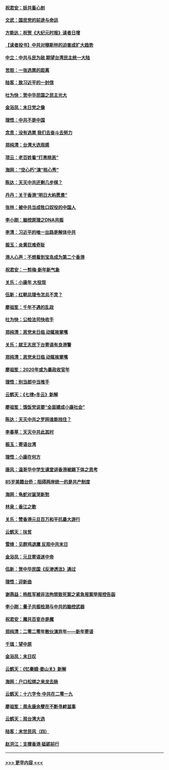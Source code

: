 #### [祝君安：妖共畜心剖](../pages/nsc993/n11794273.md?t=01161212) 
#### [文武：国民党的前途与命运](../pages/nsc993/n11794198.md?t=01161212) 
#### [方能达：祝贺《大纪元时报》读者日增](../pages/nsc993/n11793807.md?t=01161212) 
#### [【读者投书】中共对穆斯林的迫害成扩大趋势](../pages/nsc993/n11791371.md?t=01161212) 
#### [中立：中共与民为敌 期望台湾民主统一大陆](../pages/nsc993/n11790392.md?t=01161212) 
#### [苦胆：一张选票的距离](../pages/nsc993/n11788914.md?t=01161212) 
#### [陆客：致习近平的一封信](../pages/nsc993/n11788867.md?t=01161212) 
#### [吐为快：贺中华民国之民主光大](../pages/nsc993/n11788618.md?t=01161212) 
#### [金浴凤：末日党之像](../pages/nsc993/n11787475.md?t=01161212) 
#### [理悟：中共不是中国](../pages/nsc993/n11787463.md?t=01161212) 
#### [念贲：没有选票  我们去奋斗去努力](../pages/nsc993/n11787398.md?t=01161212) 
#### [郑纯清：台湾大选观感](../pages/nsc993/n11786210.md?t=01161212) 
#### [项云：老百姓看“打黑除恶”](../pages/nsc993/n11785398.md?t=01161212) 
#### [海网：“空心朽”演“核心秀”](../pages/nsc993/n11783874.md?t=01161212) 
#### [陈达：天灭中共还剩几步棋？](../pages/nsc993/n11783719.md?t=01161212) 
#### [丹丹：关于香港“明日大屿愿景”](../pages/nsc993/n11783273.md?t=01161212) 
#### [张林：被中共当成牲口奴役的中国人](../pages/nsc993/n11782397.md?t=01161212) 
#### [李小刚：脑控原理之DNA共振](../pages/nsc993/n11780962.md?t=01161212) 
#### [李清：习近平的唯一出路是解体中共](../pages/nsc993/n11780866.md?t=01161212) 
#### [振玉：炎黄巨难奇耻](../pages/nsc993/n11779632.md?t=01161212) 
#### [港人心声：不想看到宝岛成为第二个香港](../pages/nsc993/n11778817.md?t=01161212) 
#### [祝君安：一剪梅‧新年新气象](../pages/nsc993/n11776340.md?t=01161212) 
#### [关乐：小康年 大役现](../pages/nsc993/n11774213.md?t=01161212) 
#### [伍新：红朝总理令怎总不灵？](../pages/nsc993/n11770813.md?t=01161212) 
#### [廖祖笙：千年不遇的乱政](../pages/nsc993/n11770373.md?t=01161212) 
#### [吐为快：公检法司快收手](../pages/nsc993/n11770359.md?t=01161212) 
#### [郑纯清：恶党末日临 动辄挨掌嘴](../pages/nsc993/n11769912.md?t=01161212) 
#### [关乐：就王志民下台寄语有良港警](../pages/nsc993/n11769903.md?t=01161212) 
#### [郑纯清：恶党末日临 动辄挨掌嘴](../pages/nsc993/n11769356.md?t=01161212) 
#### [廖祖笙：2020年或为暴政收官年](../pages/nsc993/n11768216.md?t=01161212) 
#### [理悟：别当郎中当推手](../pages/nsc993/n11768243.md?t=01161212) 
#### [云鹤天：《七律▪冬云》新解](../pages/nsc993/n11768204.md?t=01161212) 
#### [廖祖笙：饿饭党说要“全面建成小康社会”](../pages/nsc993/n11767482.md?t=01161212) 
#### [陈达：天灭中共之罗网谁能挡住？](../pages/nsc993/n11767465.md?t=01161212) 
#### [李春草：天灭中共此其时](../pages/nsc993/n11767452.md?t=01161212) 
#### [振玉：寄语台湾](../pages/nsc993/n11767432.md?t=01161212) 
#### [理悟：小康在何方](../pages/nsc993/n11767394.md?t=01161212) 
#### [唐风：温哥华中学生课堂讲香港被踢下体之思考](../pages/nsc993/n11766848.md?t=01161212) 
#### [85岁美籍台侨：阻碍两岸统一的是共产制度](../pages/nsc993/n11765043.md?t=01161212) 
#### [海网：龟蛇对鼠哭新愁](../pages/nsc993/n11764895.md?t=01161212) 
#### [林泉：香江之歌](../pages/nsc993/n11764415.md?t=01161212) 
#### [关乐：赞香港元旦百万和平抗暴大游行](../pages/nsc993/n11764382.md?t=01161212) 
#### [云鹤天：扶贫](../pages/nsc993/n11764245.md?t=01161212) 
#### [雪绮：见群鸡退鹰  反观中共末日](../pages/nsc993/n11762112.md?t=01161212) 
#### [金浴凤：元旦寄语迷中帝](../pages/nsc993/n11761788.md?t=01161212) 
#### [伍新：贺中华民国《反渗透法》通过](../pages/nsc993/n11761994.md?t=01161212) 
#### [理悟：迎新曲](../pages/nsc993/n11761152.md?t=01161212) 
#### [谢燕益：杨胜军被非法拘禁致死案之紧急报案举报控告函](../pages/nsc993/n11756134.md?t=01161212) 
#### [李小刚：量子共振检测与中共的脑控武器](../pages/nsc993/n11754518.md?t=01161212) 
#### [祝君安：魔共百变亦是魔](../pages/nsc993/n11754469.md?t=01161212) 
#### [郑纯清：二零二零年散伙演弃年——新年寄语](../pages/nsc993/n11754195.md?t=01161212) 
#### [千瑞：望中原](../pages/nsc993/n11754159.md?t=01161212) 
#### [金浴凤：末日叹](../pages/nsc993/n11752359.md?t=01161212) 
#### [云鹤天：《忆秦娥‧娄山关》新解](../pages/nsc993/n11752348.md?t=01161212) 
#### [海网：户口松绑之来龙去脉](../pages/nsc993/n11752328.md?t=01161212) 
#### [云鹤天：十六字令‧中共在二零一九](../pages/nsc993/n11752305.md?t=01161212) 
#### [廖祖笙：周永康余孽在不断寻衅滋事](../pages/nsc993/n11751013.md?t=01161212) 
#### [云鹤天：观台湾大选](../pages/nsc993/n11751007.md?t=01161212) 
#### [陆客：末世民风（四）](../pages/nsc993/n11749203.md?t=01161212) 
#### [赵洪江：支撑香港 砥砺前行](../pages/nsc993/n11748482.md?t=01161212) 

----
#### [ >>> 更早内容 <<< ](../indexes/nsc993-earlier.md)
